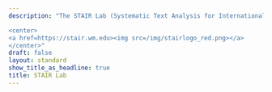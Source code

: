 ```yaml
---
description: "The STAIR Lab (Systematic Text Analysis for International Relations) is a computational social science lab conducting collaborative research with undergraduate students at William & Mary. We use natural language processing (NLP) tools to study how politicians and the media (both traditional and social media) think and talk about international issues, with a particular focus on international humanitarian questions. Learn more by clicking on the link below. \n\n\n\n

<center>
<a href=https://stair.wm.edu><img src=/img/stairlogo_red.png></a>
</center>"
draft: false
layout: standard
show_title_as_headline: true
title: STAIR Lab
---
```


